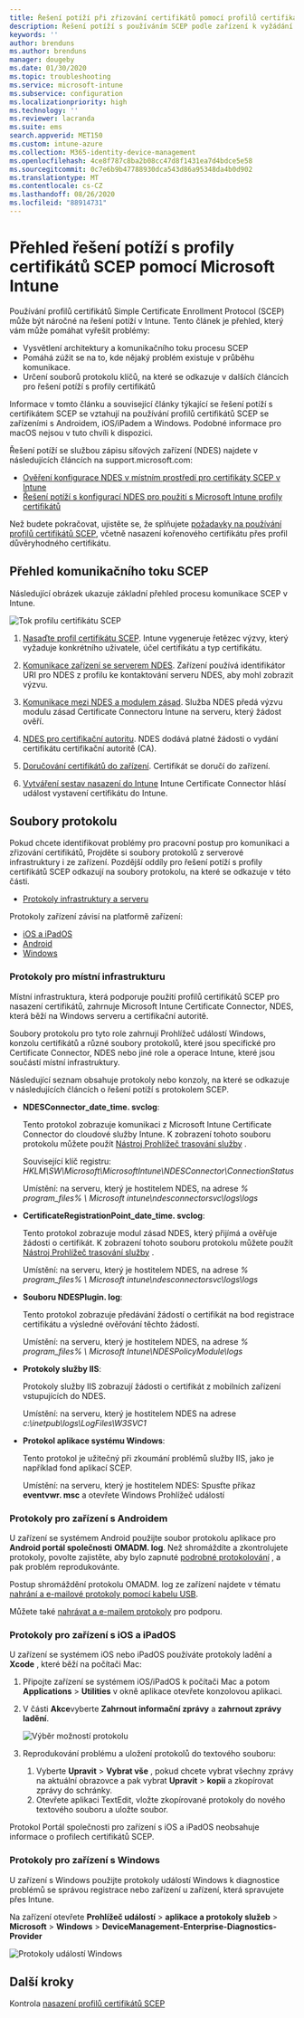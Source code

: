 ```yaml
---
title: Řešení potíží při zřizování certifikátů pomocí profilů certifikátů SCEP Microsoft Intune | Microsoft Docs
description: Řešení potíží s používáním SCEP podle zařízení k vyžádání certifikátů, které se mají používat s Intune, včetně komunikace ze zařízení do služby NDES, NDES s certifikačními autoritami a z Intune Certificate Connectoru ke službě Intune.
keywords: ''
author: brenduns
ms.author: brenduns
manager: dougeby
ms.date: 01/30/2020
ms.topic: troubleshooting
ms.service: microsoft-intune
ms.subservice: configuration
ms.localizationpriority: high
ms.technology: ''
ms.reviewer: lacranda
ms.suite: ems
search.appverid: MET150
ms.custom: intune-azure
ms.collection: M365-identity-device-management
ms.openlocfilehash: 4ce8f787c8ba2b08cc47d8f1431ea7d4bdce5e58
ms.sourcegitcommit: 0c7e6b9b47788930dca543d86a95348da4b0d902
ms.translationtype: MT
ms.contentlocale: cs-CZ
ms.lasthandoff: 08/26/2020
ms.locfileid: "88914731"
---
```

# <a name="overview-for-troubleshooting-scep-certificate-profiles-with-microsoft-intune"></a>Přehled řešení potíží s profily certifikátů SCEP pomocí Microsoft Intune

Používání profilů certifikátů Simple Certificate Enrollment Protocol (SCEP) může být náročné na řešení potíží v Intune. Tento článek je přehled, který vám může pomáhat vyřešit problémy:

- Vysvětlení architektury a komunikačního toku procesu SCEP
- Pomáhá zúžit se na to, kde nějaký problém existuje v průběhu komunikace.
- Určení souborů protokolu klíčů, na které se odkazuje v dalších článcích pro řešení potíží s profily certifikátů

Informace v tomto článku a související články týkající se řešení potíží s certifikátem SCEP se vztahují na používání profilů certifikátů SCEP se zařízeními s Androidem, iOS/iPadem a Windows. Podobné informace pro macOS nejsou v tuto chvíli k dispozici.

Řešení potíží se službou zápisu síťových zařízení (NDES) najdete v následujících článcích na support.microsoft.com:

- [Ověření konfigurace NDES v místním prostředí pro certifikáty SCEP v Intune](https://support.microsoft.com/help/4490130/ndes-configuration-on-premises-for-scep-certificates-in-intune)
- [Řešení potíží s konfigurací NDES pro použití s Microsoft Intune profily certifikátů]( https://support.microsoft.com/help/4459540/troubleshoot-ndes-configuration-for-use-with-intune)

Než budete pokračovat, ujistěte se, že splňujete [požadavky na používání profilů certifikátů SCEP](certificates-scep-configure.md#prerequisites-for-using-scep-for-certificates), včetně nasazení kořenového certifikátu přes profil důvěryhodného certifikátu.

## <a name="scep-communication-flow-overview"></a>Přehled komunikačního toku SCEP

Následující obrázek ukazuje základní přehled procesu komunikace SCEP v Intune.

![Tok profilu certifikátu SCEP](../protect/media/troubleshoot-scep-certificate-profiles/scep-certificate-profile-flow.png)

1. [Nasaďte profil certifikátu SCEP](troubleshoot-scep-certificate-profile-deployment.md). Intune vygeneruje řetězec výzvy, který vyžaduje konkrétního uživatele, účel certifikátu a typ certifikátu.

2. [Komunikace zařízení se serverem NDES](troubleshoot-scep-certificate-device-to-ndes.md). Zařízení používá identifikátor URI pro NDES z profilu ke kontaktování serveru NDES, aby mohl zobrazit výzvu.

3. [Komunikace mezi NDES a modulem zásad](troubleshoot-scep-certificate-ndes-policy-module.md). Služba NDES předá výzvu modulu zásad Certificate Connectoru Intune na serveru, který žádost ověří.

4. [NDES pro certifikační autoritu](troubleshoot-scep-certificate-ndes-policy-module.md). NDES dodává platné žádosti o vydání certifikátu certifikační autoritě (CA).

5. [Doručování certifikátů do zařízení](troubleshoot-scep-certificate-delivery.md). Certifikát se doručí do zařízení.

6. [Vytváření sestav nasazení do Intune](troubleshoot-scep-certificate-reporting.md) Intune Certificate Connector hlásí událost vystavení certifikátu do Intune.

## <a name="log-files"></a>Soubory protokolu

Pokud chcete identifikovat problémy pro pracovní postup pro komunikaci a zřizování certifikátů, Projděte si soubory protokolů z serverové infrastruktury i ze zařízení. Pozdější oddíly pro řešení potíží s profily certifikátů SCEP odkazují na soubory protokolu, na které se odkazuje v této části.

- [Protokoly infrastruktury a serveru](#logs-for-on-premises-infrastructure)

Protokoly zařízení závisí na platformě zařízení:  

- [iOS a iPadOS](#logs-for-ios-and-ipados-devices)
- [Android](#logs-for-android-devices)
- [Windows](#logs-for-windows-devices)

### <a name="logs-for-on-premises-infrastructure"></a>Protokoly pro místní infrastrukturu
  
Místní infrastruktura, která podporuje použití profilů certifikátů SCEP pro nasazení certifikátů, zahrnuje Microsoft Intune Certificate Connector, NDES, která běží na Windows serveru a certifikační autoritě.

Soubory protokolu pro tyto role zahrnují Prohlížeč událostí Windows, konzolu certifikátů a různé soubory protokolů, které jsou specifické pro Certificate Connector, NDES nebo jiné role a operace Intune, které jsou součástí místní infrastruktury.

Následující seznam obsahuje protokoly nebo konzoly, na které se odkazuje v následujících článcích o řešení potíží s protokolem SCEP. 

- **NDESConnector_date_time. svclog**:

  Tento protokol zobrazuje komunikaci z Microsoft Intune Certificate Connector do cloudové služby Intune. K zobrazení tohoto souboru protokolu můžete použít [Nástroj Prohlížeč trasování služby](/dotnet/framework/wcf/service-trace-viewer-tool-svctraceviewer-exe) .

  Související klíč registru: *HKLM\SW\Microsoft\MicrosoftIntune\NDESConnector\ConnectionStatus*

  Umístění: na serveru, který je hostitelem NDES, na adrese *% program_files% \ Microsoft intune\ndesconnectorsvc\logs\logs*

- **CertificateRegistrationPoint_date_time. svclog**:

  Tento protokol zobrazuje modul zásad NDES, který přijímá a ověřuje žádosti o certifikát. K zobrazení tohoto souboru protokolu můžete použít [Nástroj Prohlížeč trasování služby](/dotnet/framework/wcf/service-trace-viewer-tool-svctraceviewer-exe) .

  Umístění: na serveru, který je hostitelem NDES, na adrese *% program_files% \ Microsoft intune\ndesconnectorsvc\logs\logs*

- **Souboru NDESPlugin. log**:

  Tento protokol zobrazuje předávání žádostí o certifikát na bod registrace certifikátu a výsledné ověřování těchto žádostí.

  Umístění: na serveru, který je hostitelem NDES, na adrese *% program_files% \ Microsoft Intune\NDESPolicyModule\logs*

- **Protokoly služby IIS**:

  Protokoly služby IIS zobrazují žádosti o certifikát z mobilních zařízení vstupujících do NDES.

  Umístění: na serveru, který je hostitelem NDES na adrese *c:\inetpub\logs\LogFiles\W3SVC1*

- **Protokol aplikace systému Windows**:

  Tento protokol je užitečný při zkoumání problémů služby IIS, jako je například fond aplikací SCEP.

  Umístění: na serveru, který je hostitelem NDES: Spusťte příkaz **eventvwr. msc** a otevřete Windows Prohlížeč událostí




### <a name="logs-for-android-devices"></a>Protokoly pro zařízení s Androidem

U zařízení se systémem Android použijte soubor protokolu aplikace pro **Android portál společnosti** **OMADM. log**. Než shromáždíte a zkontrolujete protokoly, povolte zajistěte, aby bylo zapnuté [podrobné protokolování](../user-help/use-verbose-logging-to-help-your-it-administrator-fix-device-issues-android.md) , a pak problém reprodukovánte.

Postup shromáždění protokolu OMADM. log ze zařízení najdete v tématu [nahrání a e-mailové protokoly pomocí kabelu USB](../user-help/send-logs-to-your-it-admin-using-cable-android.md).

Můžete také [nahrávat a e-mailem protokoly](../user-help/send-logs-to-your-it-admin-by-email-android.md#upload-and-email-logs-from-microsoft-intune-app) pro podporu.

### <a name="logs-for-ios-and-ipados-devices"></a>Protokoly pro zařízení s iOS a iPadOS

U zařízení se systémem iOS nebo iPadOS používáte protokoly ladění a **Xcode** , které běží na počítači Mac:

1. Připojte zařízení se systémem iOS/iPadOS k počítači Mac a potom **Applications**  >  **Utilities** v okně aplikace otevřete konzolovou aplikaci. 

2. V části **Akce**vyberte **Zahrnout informační zprávy** a **zahrnout zprávy ladění**.

   ![Výběr možností protokolu](../protect/media/troubleshoot-scep-certificate-profiles/message-options.png)

3. Reprodukování problému a uložení protokolů do textového souboru:
   1. Vyberte **Upravit**  >  **Vybrat vše** , pokud chcete vybrat všechny zprávy na aktuální obrazovce a pak vybrat **Upravit**  >  **kopii** a zkopírovat zprávy do schránky. 
   2. Otevřete aplikaci TextEdit, vložte zkopírované protokoly do nového textového souboru a uložte soubor.


Protokol Portál společnosti pro zařízení s iOS a iPadOS neobsahuje informace o profilech certifikátů SCEP.

### <a name="logs-for-windows-devices"></a>Protokoly pro zařízení s Windows

U zařízení s Windows použijte protokoly událostí Windows k diagnostice problémů se správou registrace nebo zařízení u zařízení, která spravujete přes Intune.

Na zařízení otevřete **Prohlížeč událostí**  >  **aplikace a protokoly služeb**  >  **Microsoft**  >  **Windows**  >  **DeviceManagement-Enterprise-Diagnostics-Provider**

![Protokoly událostí Windows](../protect/media/troubleshoot-scep-certificate-profiles/windows-event-log.png)

## <a name="next-steps"></a>Další kroky

Kontrola [nasazení profilů certifikátů SCEP](troubleshoot-scep-certificate-profile-deployment.md)